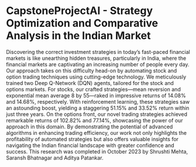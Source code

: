 # CapstoneProjectAI - Strategy Optimization and Comparative Analysis in the Indian Market
Discovering the correct investment strategies in today’s fast-paced financial markets is like unearthing hidden treasures, particularly in India, where the financial markets are captivating an increasing number of people every day. Our approach takes on this difficulty head-on by automating stock and option trading techniques using cutting-edge technology. We meticulously trained two Deep Q-Network (DQN) agents, tailored for the stock and options markets. For stocks, our crafted strategies—mean reversion and exponential mean average 8 by 55—raked in impressive returns of 14.08% and 14.68%, respectively. With reinforcement learning, these strategies saw an astounding boost, yielding a staggering 51.15% and 33.52% return within just three years. On the options front, our novel trading strategies achieved remarkable returns of 102.82% and 77.14%, showcasing the power of our approach in this domain. By demonstrating the potential of advanced algorithms in enhancing trading efficiency, our work not only highlights the profitability of automated strategies but also offers valuable insights for navigating the Indian financial landscape with greater confidence and success.
This research was completed in October 2023 by Shrushti Mehta, Saransh Bhatnagar and Aditya Patankar.
